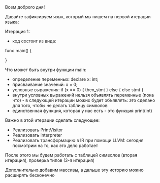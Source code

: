 Всем доброго дня!

Давайте зафиксируем язык, который мы пишем на первой итерации языка:

Итерация 1:

* код состоит из вида:

func main() {

}


Что может быть внутри функции main: 
* определение переменных: declare x: int;
* присваивание значений: x = 0;
* условные выражения: if (x == 0) { then_stmt } else { else stmt }
* внутри условных выражений нельзя объявлять переменные (пока что) - в следующей итерации можно будет объявлять: это сделано для того, чтобы не делать таблицу символов
* единственная функция, которая у нас есть - это функция print(int)

Важно в этой итерации сделать следующее:
* Реализовать PrintVisitor
* Реализовать Interpreter
* Реализовать трансформацию в IR при помощи LLVM: сегодня посмотрим на то, как это дело работает

После этого мы будем работать с таблицей символов (вторая итерация), проверка типов (3-я итерация)

Дополнительно добавим массивы, а дальше эту историю можно расширять бесконечно